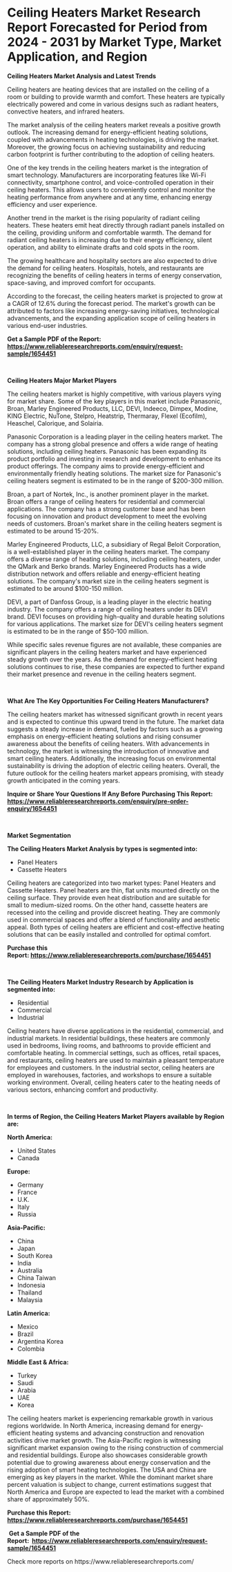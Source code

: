 <p><h1>Ceiling Heaters Market Research Report Forecasted for Period from 2024 -  2031 by Market Type, Market Application, and Region</h1></p><p><strong>Ceiling Heaters Market Analysis and Latest Trends</strong></p>
<p><p>Ceiling heaters are heating devices that are installed on the ceiling of a room or building to provide warmth and comfort. These heaters are typically electrically powered and come in various designs such as radiant heaters, convective heaters, and infrared heaters.</p><p>The market analysis of the ceiling heaters market reveals a positive growth outlook. The increasing demand for energy-efficient heating solutions, coupled with advancements in heating technologies, is driving the market. Moreover, the growing focus on achieving sustainability and reducing carbon footprint is further contributing to the adoption of ceiling heaters.</p><p>One of the key trends in the ceiling heaters market is the integration of smart technology. Manufacturers are incorporating features like Wi-Fi connectivity, smartphone control, and voice-controlled operation in their ceiling heaters. This allows users to conveniently control and monitor the heating performance from anywhere and at any time, enhancing energy efficiency and user experience.</p><p>Another trend in the market is the rising popularity of radiant ceiling heaters. These heaters emit heat directly through radiant panels installed on the ceiling, providing uniform and comfortable warmth. The demand for radiant ceiling heaters is increasing due to their energy efficiency, silent operation, and ability to eliminate drafts and cold spots in the room.</p><p>The growing healthcare and hospitality sectors are also expected to drive the demand for ceiling heaters. Hospitals, hotels, and restaurants are recognizing the benefits of ceiling heaters in terms of energy conservation, space-saving, and improved comfort for occupants.</p><p>According to the forecast, the ceiling heaters market is projected to grow at a CAGR of 12.6% during the forecast period. The market's growth can be attributed to factors like increasing energy-saving initiatives, technological advancements, and the expanding application scope of ceiling heaters in various end-user industries.</p></p>
<p><strong>Get a Sample PDF of the Report:&nbsp; <a href="https://www.reliableresearchreports.com/enquiry/request-sample/1654451">https://www.reliableresearchreports.com/enquiry/request-sample/1654451</a></strong></p>
<p>&nbsp;</p>
<p><strong>Ceiling Heaters Major Market Players</strong></p>
<p><p>The ceiling heaters market is highly competitive, with various players vying for market share. Some of the key players in this market include Panasonic, Broan, Marley Engineered Products, LLC, DEVI, Indeeco, Dimpex, Modine, KING Electric, NuTone, Stelpro, Heatstrip, Thermaray, Flexel (Ecofilm), Heaschel, Calorique, and Solairia.</p><p>Panasonic Corporation is a leading player in the ceiling heaters market. The company has a strong global presence and offers a wide range of heating solutions, including ceiling heaters. Panasonic has been expanding its product portfolio and investing in research and development to enhance its product offerings. The company aims to provide energy-efficient and environmentally friendly heating solutions. The market size for Panasonic's ceiling heaters segment is estimated to be in the range of $200-300 million. </p><p>Broan, a part of Nortek, Inc., is another prominent player in the market. Broan offers a range of ceiling heaters for residential and commercial applications. The company has a strong customer base and has been focusing on innovation and product development to meet the evolving needs of customers. Broan's market share in the ceiling heaters segment is estimated to be around 15-20%.</p><p>Marley Engineered Products, LLC, a subsidiary of Regal Beloit Corporation, is a well-established player in the ceiling heaters market. The company offers a diverse range of heating solutions, including ceiling heaters, under the QMark and Berko brands. Marley Engineered Products has a wide distribution network and offers reliable and energy-efficient heating solutions. The company's market size in the ceiling heaters segment is estimated to be around $100-150 million.</p><p>DEVI, a part of Danfoss Group, is a leading player in the electric heating industry. The company offers a range of ceiling heaters under its DEVI brand. DEVI focuses on providing high-quality and durable heating solutions for various applications. The market size for DEVI's ceiling heaters segment is estimated to be in the range of $50-100 million.</p><p>While specific sales revenue figures are not available, these companies are significant players in the ceiling heaters market and have experienced steady growth over the years. As the demand for energy-efficient heating solutions continues to rise, these companies are expected to further expand their market presence and revenue in the ceiling heaters segment.</p></p>
<p>&nbsp;</p>
<p><strong>What Are The Key Opportunities For Ceiling Heaters Manufacturers?</strong></p>
<p><p>The ceiling heaters market has witnessed significant growth in recent years and is expected to continue this upward trend in the future. The market data suggests a steady increase in demand, fueled by factors such as a growing emphasis on energy-efficient heating solutions and rising consumer awareness about the benefits of ceiling heaters. With advancements in technology, the market is witnessing the introduction of innovative and smart ceiling heaters. Additionally, the increasing focus on environmental sustainability is driving the adoption of electric ceiling heaters. Overall, the future outlook for the ceiling heaters market appears promising, with steady growth anticipated in the coming years.</p></p>
<p><strong>Inquire or Share Your Questions If Any Before Purchasing This Report: <a href="https://www.reliableresearchreports.com/enquiry/pre-order-enquiry/1654451">https://www.reliableresearchreports.com/enquiry/pre-order-enquiry/1654451</a></strong></p>
<p>&nbsp;</p>
<p><strong>Market Segmentation</strong></p>
<p><strong>The Ceiling Heaters Market Analysis by types is segmented into:</strong></p>
<p><ul><li>Panel Heaters</li><li>Cassette Heaters</li></ul></p>
<p><p>Ceiling heaters are categorized into two market types: Panel Heaters and Cassette Heaters. Panel heaters are thin, flat units mounted directly on the ceiling surface. They provide even heat distribution and are suitable for small to medium-sized rooms. On the other hand, cassette heaters are recessed into the ceiling and provide discreet heating. They are commonly used in commercial spaces and offer a blend of functionality and aesthetic appeal. Both types of ceiling heaters are efficient and cost-effective heating solutions that can be easily installed and controlled for optimal comfort.</p></p>
<p><strong>Purchase this Report:&nbsp;<a href="https://www.reliableresearchreports.com/purchase/1654451">https://www.reliableresearchreports.com/purchase/1654451</a></strong></p>
<p>&nbsp;</p>
<p><strong>The Ceiling Heaters Market Industry Research by Application is segmented into:</strong></p>
<p><ul><li>Residential</li><li>Commercial</li><li>Industrial</li></ul></p>
<p><p>Ceiling heaters have diverse applications in the residential, commercial, and industrial markets. In residential buildings, these heaters are commonly used in bedrooms, living rooms, and bathrooms to provide efficient and comfortable heating. In commercial settings, such as offices, retail spaces, and restaurants, ceiling heaters are used to maintain a pleasant temperature for employees and customers. In the industrial sector, ceiling heaters are employed in warehouses, factories, and workshops to ensure a suitable working environment. Overall, ceiling heaters cater to the heating needs of various sectors, enhancing comfort and productivity.</p></p>
<p>&nbsp;</p>
<p><strong>In terms of Region, the Ceiling Heaters Market Players available by Region are:</strong></p>
<p>
    <p> <strong> North America: </strong>
        <ul>
            <li>United States</li>
            <li>Canada</li>
        </ul>
        </p> 
    <p> <strong> Europe: </strong>
        <ul>
            <li>Germany</li>
            <li>France</li>
            <li>U.K.</li>
            <li>Italy</li>
            <li>Russia</li>
        </ul>
        </p> 
    <p> <strong> Asia-Pacific: </strong>
        <ul>
            <li>China</li>
            <li>Japan</li>
            <li>South Korea</li>
            <li>India</li>
            <li>Australia</li>
            <li>China Taiwan</li>
            <li>Indonesia</li>
            <li>Thailand</li>
            <li>Malaysia</li>
        </ul>
        </p> 
    <p> <strong> Latin America: </strong>
        <ul>
            <li>Mexico</li>
            <li>Brazil</li>
            <li>Argentina Korea</li>
            <li>Colombia</li>
        </ul>
        </p> 
    <p> <strong> Middle East & Africa: </strong>
        <ul>
            <li>Turkey</li>
            <li>Saudi</li>
            <li>Arabia</li>
            <li>UAE</li>
            <li>Korea</li>
        </ul>
    </p>
    </p>
<p><p>The ceiling heaters market is experiencing remarkable growth in various regions worldwide. In North America, increasing demand for energy-efficient heating systems and advancing construction and renovation activities drive market growth. The Asia-Pacific region is witnessing significant market expansion owing to the rising construction of commercial and residential buildings. Europe also showcases considerable growth potential due to growing awareness about energy conservation and the rising adoption of smart heating technologies. The USA and China are emerging as key players in the market. While the dominant market share percent valuation is subject to change, current estimations suggest that North America and Europe are expected to lead the market with a combined share of approximately 50%.</p></p>
<p><strong>Purchase this Report: <a href="https://www.reliableresearchreports.com/purchase/1654451">https://www.reliableresearchreports.com/purchase/1654451</a></strong></p>
<p>&nbsp;<strong>Get a Sample PDF of the Report:&nbsp;&nbsp;<a href="https://www.reliableresearchreports.com/enquiry/request-sample/1654451">https://www.reliableresearchreports.com/enquiry/request-sample/1654451</a></strong></p>
<p><strong></strong></p>
<p>Check more reports on https://www.reliableresearchreports.com/</p>